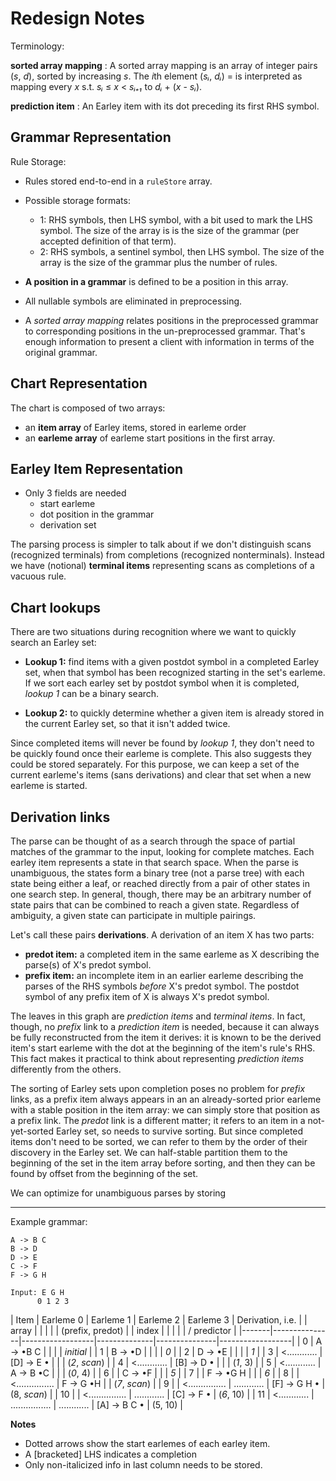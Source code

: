 # Redesign Notes

Terminology:

**sorted array mapping**
: A sorted array mapping is an array of integer pairs (*s*, *d*), sorted by
  increasing *s*. The *i*th element (*sᵢ*, *dᵢ*) = is interpreted as mapping every
  *x* s.t. *sᵢ* ≤ *x* < *sᵢ₊₁* to *dᵢ* + (*x* - *sᵢ*).

**prediction item**
: An Earley item with its dot preceding its first RHS symbol.

## Grammar Representation

Rule Storage:
- Rules stored end-to-end in a `ruleStore` array.
- Possible storage formats: 
  - 1: RHS symbols, then LHS symbol, with a bit used to mark the LHS symbol.
    The size of the array is is the size of the grammar (per accepted definition
    of that term).
  - 2: RHS symbols, a sentinel symbol, then LHS symbol.  The size of the array
    is the size of the grammar plus the number of rules.
- **A position in a grammar** is defined to be a position in this array.
  
- All nullable symbols are eliminated in preprocessing.

- A *sorted array mapping* relates positions in the preprocessed grammar to
  corresponding positions in the un-preprocessed grammar.  That's enough
  information to present a client with information in terms of the original
  grammar.

## Chart Representation

The chart is composed of two arrays:
- an **item array** of Earley items, stored in earleme order
- an **earleme array** of earleme start positions in the first array.

## Earley Item Representation

- Only 3 fields are needed
  - start earleme
  - dot position in the grammar
  - derivation set

The parsing process is simpler to talk about if we don't distinguish scans
(recognized terminals) from completions (recognized nonterminals).  Instead we
have (notional) **terminal items** representing scans as completions of a vacuous
rule.

## Chart lookups

There are two situations during recognition where we want to quickly search an
Earley set:

- **Lookup 1:** find items with a given postdot symbol in a completed Earley
  set, when that symbol has been recognized starting in the set's earleme. If we
  sort each earley set by postdot symbol when it is completed, *lookup 1* can
  be a binary search.
  
- **Lookup 2:** to quickly determine whether a given item is already stored in
  the current Earley set, so that it isn't added twice.
   
Since completed items will never be found by *lookup 1*, they don't need to be
quickly found once their earleme is complete.  This also suggests they could be
stored separately. For this purpose, we can keep a set of the current earleme's
items (sans derivations) and clear that set when a new earleme is started.

## Derivation links

The parse can be thought of as a search through the space of partial matches of
the grammar to the input, looking for complete matches. Each earley item
represents a state in that search space.  When the parse is unambiguous, the
states form a binary tree (not a parse tree) with each state being either a
leaf, or reached directly from a pair of other states in one search step. In
general, though, there may be an arbitrary number of state pairs that can be
combined to reach a given state. Regardless of ambiguity, a given state can
participate in multiple pairings.

Let's call these pairs **derivations**.  A derivation of an item X has two parts:
- **predot item:** a completed item in the same earleme as X describing the
  parse(s) of X's predot symbol.
- **prefix item:** an incomplete item in an earlier earleme describing the
  parses of the RHS symbols *before* X's predot symbol. The postdot symbol of
  any prefix item of X is always X's predot symbol.

The leaves in this graph are *prediction items* and *terminal items*.  In fact,
though, no *prefix* link to a *prediction item* is needed, because it can always
be fully reconstructed from the item it derives: it is known to be the derived
item's start earleme with the dot at the beginning of the item's rule's RHS.
This fact makes it practical to think about representing *prediction items*
differently from the others.

The sorting of Earley sets upon completion poses no problem for *prefix* links,
as a prefix item always appears in an an already-sorted prior earleme with a
stable position in the item array: we can simply store that position as a prefix
link.  The *predot* link is a different matter; it refers to an item in a
not-yet-sorted Earley set, so needs to survive sorting.  But since completed
items don't need to be sorted, we can refer to them by the order of their
discovery in the Earley set.  We can half-stable partition them to the beginning
of the set in the item array before sorting, and then they can be found by
offset from the beginning of the set.

We can optimize for unambiguous parses by storing 

---------------

Example grammar:

```bnf
A -> B C
B -> D
D -> E
C -> F
F -> G H
```

```
Input: E G H
      0 1 2 3
```

| Item  | Earleme 0     | Earleme 1        | Earleme 2    | Earleme 3     | Derivation, i.e. |
| array |               |                  |              |               | (prefix, predot) |
| index |               |                  |              |               | / predictor      |
|-------|---------------|------------------|--------------|---------------|------------------|
| 0     | A -> •B  C    |                  |              |               | *initial*        |
| 1     | B -> •D       |                  |              |               | *0*              |
| 2     | D -> •E       |                  |              |               | *1*              |
| 3     | <............ | [D] -> E •       |              |               | (*2*, *scan*)    |
| 4     | <............ | [B] -> D •       |              |               | (*1*, 3)         |
| 5     | <............ | A   -> B •C      |              |               | (*0*, 4)         |
| 6     |               | C   ->   •F      |              |               | *5*              |
| 7     |               | F   ->   •G H    |              |               | *6*              |
| 8     |               | <............... | F -> G •H    |               | (*7*, *scan*)    |
| 9     |               | <............... | ............ | [F] -> G  H • | (8, *scan*)      |
| 10    |               | <............... | ............ | [C] ->    F • | (*6*, 10)        |
| 11    | <............ | ................ | ............ | [A] -> B  C • | (5, 10)          |


**Notes**
- Dotted arrows show the start earlemes of each earley item. 
- A [bracketed] LHS indicates a completion
- Only non-italicized info in last column needs to be stored.

<!-- Local Variables: -->
<!-- fill-column: 80 -->
<!-- End: -->
